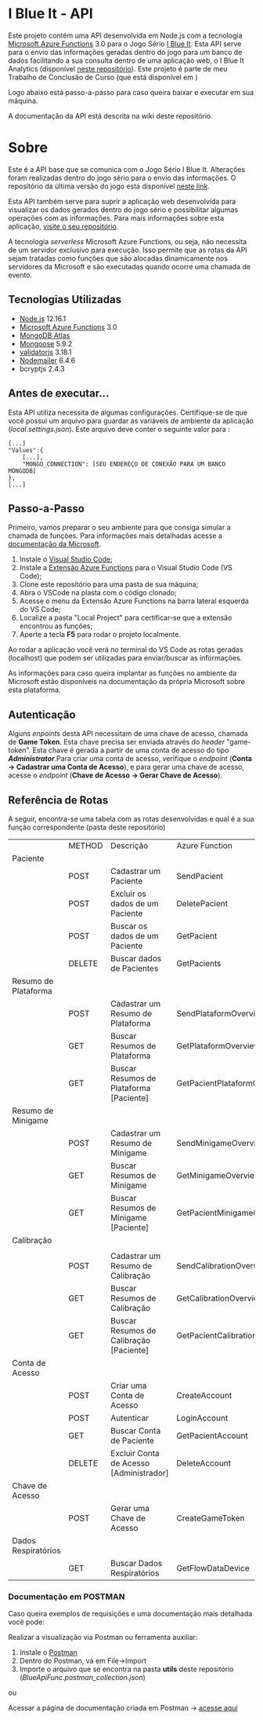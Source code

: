 # I Blue It  - API

Este projeto contém uma API desenvolvida em Node.js com a tecnologia [Microsoft Azure Functions](https://azure.microsoft.com/pt-br/services/functions/) 3.0 para o Jogo Sério [I Blue It](https://udescmove2learn.wordpress.com/2018/04/26/i-blue-it/#manuais). Esta API serve para o envio das informações geradas dentro do jogo para um banco de dados facilitando a sua consulta dentro de uma aplicação web, o I Blue It Analytics (disponível [neste repositório](https://github.com/LiserLine/BlueApiFront)).
Este projeto é parte de meu Trabalho de Conclusão de Curso (que está disponível em )

Logo abaixo está passo-a-passo para caso queira baixar e executar em sua máquina.

A documentação da API está descrita na wiki deste repositório. 

# Sobre

Este é a API base que se comunica com o Jogo Sério I Blue It. Alterações foram realizadas dentro do jogo sério para o envio das informações. O repositório da última versão do jogo está disponível [neste link](https://github.com/UDESC-LARVA/IBLUEIT).

Esta API também serve para suprir a aplicação web desenvolvida para visualizar os dados gerados dentro do jogo sério e possibilitar algumas operações com as informações. Para mais informações sobre esta aplicação, [visite o seu repositório](https://github.com/LiserLine/BlueApiFront).

A tecnologia *serverless* Microsoft Azure Functions, ou seja, não necessita de um servidor exclusivo para execução. Isso permite que as rotas da API sejam tratadas como funções que são alocadas dinamicamente nos servidores da Microsoft e são executadas quando ocorre uma chamada de evento. 

## Tecnologias Utilizadas

- [Node.js](https://nodejs.org/en/) 12.16.1
- [Microsoft Azure Functions](https://azure.microsoft.com/pt-br/services/functions/) 3.0
- [MongoDB Atlas](https://www.mongodb.com/cloud/atlas)
- [Mongoose](https://mongoosejs.com) 5.9.2
- [validatorjs](https://github.com/skaterdav85/validatorjs) 3.18.1
- [Nodemailer](https://nodemailer.com/about/) 6.4.6
- bcryptjs 2.4.3

## Antes de executar...

Esta API utiliza necessita de algumas configurações. Certifique-se de que você possui um arquivo para guardar as variáveis de ambiente da aplicação (*local.settings.json*). Este arquivo deve conter o seguinte valor para :

    [...]
    "Values":{
	    [...],
	    "MONGO_CONNECTION": [SEU ENDEREÇO DE CONEXÃO PARA UM BANCO MONGODB]
    },
    [...]

## Passo-a-Passo

Primeiro, vamos preparar o seu ambiente para que consiga simular a chamada de funções. Para informações mais detalhadas acesse a [documentação da Microsoft](https://docs.microsoft.com/pt-br/azure/azure-functions/functions-create-first-function-vs-code?pivots=programming-language-javascript#configure-your-environment).

1. Instale o [Visual Studio Code](https://code.visualstudio.com/download);
2. Instale a [Extensão Azure Functions](https://marketplace.visualstudio.com/items?itemName=ms-azuretools.vscode-azurefunctions) para o Visual Studio Code (VS Code);
3. Clone este repositório para uma pasta de sua máquina;
4. Abra o VSCode na plasta com o código clonado;
5. Acesse o menu da Extensão Azure Functions na barra lateral esquerda do VS Code;
6. Localize a pasta "Local Project" para certificar-se que a extensão encontrou as funções;
7. Aperte a tecla **F5** para rodar o projeto localmente.

Ao rodar a aplicação você verá no terminal do VS Code as rotas geradas (localhost) que podem ser utilizadas para enviar/buscar as informações.

As informações para caso queira implantar as funções no ambiente da Microsoft estão disponíveis na documentação da própria Microsoft sobre esta plataforma.

## Autenticação

Alguns _enpoints_ desta API necessitam de uma chave de acesso, chamada de **Game Token**. Esta chave precisa ser enviada através do _header_ "game-token". Esta chave é gerada a partir de uma conta de acesso do tipo _**Administrator**_.Para criar uma conta de acesso, verifique o _endpoint_ (**Conta -> Cadastrar uma Conta de Acesso**), e para gerar uma chave de acesso, acesse o _endpoint_ (**Chave de Acesso -> Gerar Chave de Acesso**).

## Referência de Rotas

A seguir, encontra-se uma tabela com as rotas desenvolvidas e qual é a sua função correspondente (pasta deste repositório)

|                      |        |                                         |                               |
|----------------------|--------|-----------------------------------------|-------------------------------|
|                      | METHOD | Descrição                               | Azure Function                |
| Paciente             |        |                                         |                               |
|                      | POST   | Cadastrar um Paciente                   | SendPacient                   |
|                      | POST   | Excluir os dados de um Paciente         | DeletePacient                 |
|                      | POST   | Buscar os dados de um Paciente          | GetPacient                    |
|                      | DELETE | Buscar dados de Pacientes               | GetPacients                   |
| Resumo de Plataforma |        |                                         |                               |
|                      | POST   | Cadastrar um Resumo de Plataforma       | SendPlataformOverview         |
|                      | GET    | Buscar Resumos de Plataforma            | GetPlataformOverview          |
|                      | GET    | Buscar Resumos de Plataforma [Paciente] | GetPacientPlataformOverview   |
| Resumo de Minigame   |        |                                         |                               |
|                      | POST   | Cadastrar um Resumo de Minigame         | SendMinigameOverview          |
|                      | GET    | Buscar Resumos de Minigame              | GetMinigameOverview           |
|                      | GET    | Buscar Resumos de Minigame [Paciente]   | GetPacientMinigameOverview    |
| Calibração           |        |                                         |                               |
|                      |        |                                         |                               |
|                      | POST   | Cadastrar um Resumo de Calibração       | SendCalibrationOverview       |
|                      | GET    | Buscar Resumos de Calibração            | GetCalibrationOverview        |
|                      | GET    | Buscar Resumos de Calibração [Paciente] | GetPacientCalibrationOverview |
| Conta de Acesso      |        |                                         |                               |
|                      | POST   | Criar uma Conta de Acesso               | CreateAccount                 |
|                      | POST   | Autenticar                              | LoginAccount                  |
|                      | GET    | Buscar Conta de Paciente                | GetPacientAccount             |
|                      | DELETE | Excluir Conta de Acesso [Administrador] | DeleteAccount                 |
| Chave de Acesso      |        |                                         |                               |
|                      | POST   | Gerar uma Chave de Acesso               | CreateGameToken               |
| Dados Respiratórios  |        |                                         |                               |
|                      | GET    | Buscar Dados Respiratórios              | GetFlowDataDevice             |


### Documentação em POSTMAN

Caso queira exemplos de requisições e uma documentação mais detalhada você pode:

Realizar a visualização via Postman ou ferramenta auxiliar:
1. Instale o [Postman](https://www.postman.com/downloads/)
2. Dentro do Postman, vá em File->Import
3. Importe o arquivo que se encontra na pasta **utils** deste repositório (*BlueApiFunc.postman_collection.json*)

ou

Acessar a página de documentação criada em Postman -> [acesse aqui]()
